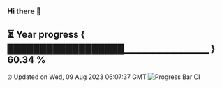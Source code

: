 ### Hi there 👋
⏳ Year progress { ██████████████████▁▁▁▁▁▁▁▁▁▁▁▁ } 60.34 %
---
⏰ Updated on Wed, 09 Aug 2023 06:07:37 GMT
![Progress Bar CI](https://github.com/Moyi321/Moyi321/workflows/Progress%20Bar%20CI/badge.svg)
